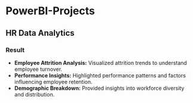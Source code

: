 # PowerBI-Projects

## HR Data Analytics

### Result

- **Employee Attrition Analysis:** Visualized attrition trends to understand employee turnover.
- **Performance Insights:** Highlighted performance patterns and factors influencing employee retention.
- **Demographic Breakdown:** Provided insights into workforce diversity and distribution.
